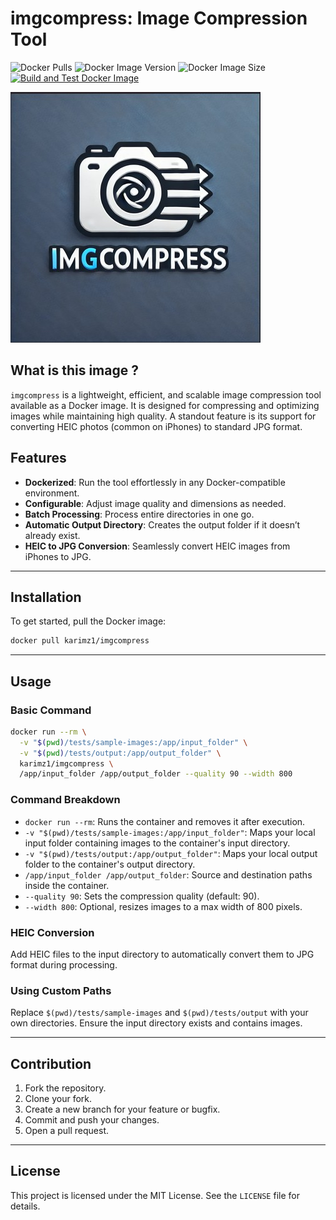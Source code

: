 # imgcompress: Image Compression Tool

![Docker Pulls](https://img.shields.io/docker/pulls/karimz1/imgcompress)
![Docker Image Version](https://img.shields.io/docker/v/karimz1/imgcompress?sort=semver)
![Docker Image Size](https://img.shields.io/docker/image-size/karimz1/imgcompress/latest)
[![Build and Test Docker Image](https://github.com/karimz1/imgcompress/actions/workflows/deploy.yml/badge.svg?branch=main)](https://github.com/karimz1/imgcompress/actions/workflows/build-test-deploy.yml)

![imgcompress Logo](./images/imgcompress_logo.jpg)
## What is this image ?

`imgcompress` is a lightweight, efficient, and scalable image compression tool available as a Docker image. It is designed for compressing and optimizing images while maintaining high quality. A standout feature is its support for converting HEIC photos (common on iPhones) to standard JPG format.

## Features

- **Dockerized**: Run the tool effortlessly in any Docker-compatible environment.
- **Configurable**: Adjust image quality and dimensions as needed.
- **Batch Processing**: Process entire directories in one go.
- **Automatic Output Directory**: Creates the output folder if it doesn’t already exist.
- **HEIC to JPG Conversion**: Seamlessly convert HEIC images from iPhones to JPG.

------

## Installation

To get started, pull the Docker image:

```bash
docker pull karimz1/imgcompress
```

------

## Usage

### Basic Command

```bash
docker run --rm \
  -v "$(pwd)/tests/sample-images:/app/input_folder" \
  -v "$(pwd)/tests/output:/app/output_folder" \
  karimz1/imgcompress \
  /app/input_folder /app/output_folder --quality 90 --width 800
```

### Command Breakdown

- `docker run --rm`: Runs the container and removes it after execution.
- `-v "$(pwd)/tests/sample-images:/app/input_folder"`: Maps your local input folder containing images to the container's input directory.
- `-v "$(pwd)/tests/output:/app/output_folder"`: Maps your local output folder to the container's output directory.
- `/app/input_folder /app/output_folder`: Source and destination paths inside the container.
- `--quality 90`: Sets the compression quality (default: 90).
- `--width 800`: Optional, resizes images to a max width of 800 pixels.

### HEIC Conversion

Add HEIC files to the input directory to automatically convert them to JPG format during processing.

### Using Custom Paths

Replace `$(pwd)/tests/sample-images` and `$(pwd)/tests/output` with your own directories. Ensure the input directory exists and contains images.

------

## Contribution

1. Fork the repository.
2. Clone your fork.
3. Create a new branch for your feature or bugfix.
4. Commit and push your changes.
5. Open a pull request.

------

## License

This project is licensed under the MIT License. See the `LICENSE` file for details.
